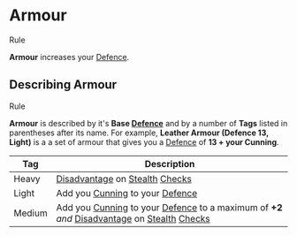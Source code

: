 # Armour

Rule

**Armour** increases your [Defence](../../pages/combat/attacks.md#defence).

## Describing Armour

Rule

**Armour** is described by it's **Base [Defence](../../pages/combat/attacks.md#defence)** and by a number of **Tags** listed in parentheses after its name. For example, **Leather Armour (Defence 13, Light)** is a a set of armour that gives you a [Defence](../../pages/combat/attacks.md#defence) of **13 + your Cunning**.

| Tag       | Description |
| --------- | - |
| Heavy     | [Disadvantage](../../pages/rules/advantage.md) on [Stealth](../../pages/characters/skills.md#stealth) [Checks](../../pages/rules/rolling/checks.md)
| Light     | Add you [Cunning](../../pages/characters/attributes.md#cunning) to your [Defence](../../pages/combat/attacks.md#defence)
| Medium    | Add you [Cunning](../../pages/characters/attributes.md#cunning) to your [Defence](../../pages/combat/attacks.md#defence) to a maximum of **+2** *and*  [Disadvantage](../../pages/rules/advantage.md) on [Stealth](../../pages/characters/skills.md#stealth) [Checks](../../pages/rules/rolling/checks.md)
